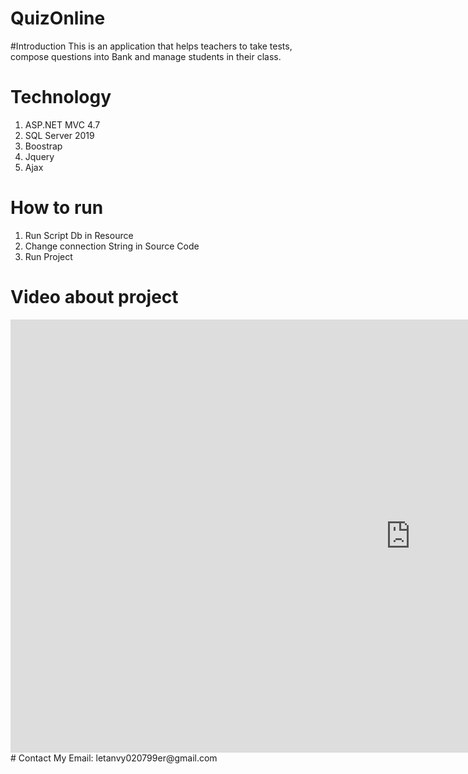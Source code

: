 # QuizOnline

#Introduction
This is an application that helps teachers to take tests, compose questions into Bank and manage students in their class.

# Technology
 1. ASP.NET MVC 4.7
 2. SQL Server 2019
 3. Boostrap
 4. Jquery
 5. Ajax
# How to run
 1. Run Script Db in Resource
 2. Change connection String in Source Code
 3. Run Project
# Video about project
<iframe width="1280" height="693" src="https://www.youtube.com/embed/XATqMRdHBh8" title="YouTube video player" frameborder="0" allow="accelerometer; autoplay; clipboard-write; encrypted-media; gyroscope; picture-in-picture" allowfullscreen></iframe>
 # Contact
 My Email: letanvy020799er@gmail.com
